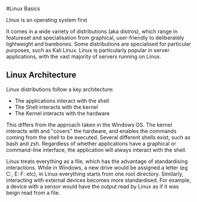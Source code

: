 #Linux Basics

LInux is an operating system first

It comes in a wide variety of distributions (aka distros), which range in featureset and specialisation from graphical, user-friendly to deliberately lightweight and barebones. Some distributions are specialised for particular purposes, such as Kali Linux. Linux is particularly popular in server applications, with the vast majority of servers running on Linux.

## Linux Architecture

Linux distributions follow a key architecture:

- The applications interact with the shell
- The Shell interacts with the kernel
- The Kernel interacts with the hardware

This differs from the approach taken in  the Windows OS. The kernel interacts with and "covers" the hardware, and enables the commands coming from the shell to be executed. Several different shells exist, such as bash and zsh. Regardless of whether applications have a graphical or command-line interface, the application will always interact with the shell.

Linux treats everything as a file, which has the advantage of standardising interactions. While in Windows, a new drive would be assigned a letter (eg C:, E: F: etc), in Linux everything starts from one root directory. Similarly, interacting with external devices becomes more standardised. For example, a device with a sensor would have the output read by Linux as if it was beign read from a file.